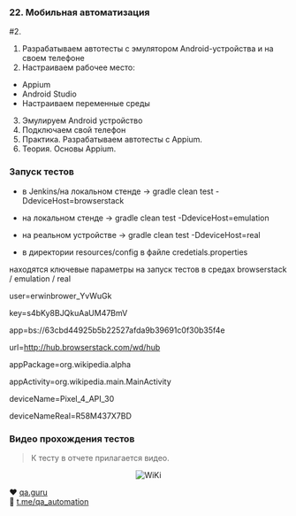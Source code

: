 ### 22. Мобильная автоматизация 
#2. 
1) Разрабатываем автотесты с эмулятором Android-устройства и на своем телефоне
2) Настраиваем рабочее место:
- Appium
- Android Studio
- Настраиваем переменные среды
3) Эмулируем Android устройство
4) Подключаем свой телефон
5) Практика. Разрабатываем автотесты с Appium.
6) Теория. Основы Appium.

 

### Запуск тестов
- в Jenkins/на локальном стенде -> gradle clean test -DdeviceHost=browserstack

- на локальном стенде -> gradle clean test -DdeviceHost=emulation

- на реальном устройстве -> gradle clean test -DdeviceHost=real

- в директории resources/config в файле credetials.properties 

находятся ключевые параметры на запуск тестов в средах browserstack / emulation / real

user=erwinbrower_YvWuGk

key=s4bKy8BJQkuAaUM47BmV

app=bs://63cbd44925b5b22527afda9b39691c0f30b35f4e

url=http://hub.browserstack.com/wd/hub

appPackage=org.wikipedia.alpha

appActivity=org.wikipedia.main.MainActivity

deviceName=Pixel_4_API_30

deviceNameReal=R58M437X7BD



### Видео прохождения тестов

> К   тесту в отчете прилагается видео.
<p align="center">
  <img title="WiKi" src="src/test/resources/ReportWiki+.gif" >
</p>


:heart: <a target="_blank" href="https://qa.guru">qa.guru</a><br/>
:blue_heart: <a target="_blank" href="https://t.me/qa_automation">t.me/qa_automation</a>
